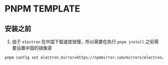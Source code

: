 # PNPM TEMPLATE

## 安装之前

1. 由于 `electron` 在中国下载速度很慢，所以需要在执行 `pnpm install` 之前需要设置中国的镜像源

```bash
pnpm config set electron_mirror=https://npmmirror.com/mirrors/electron/
```
